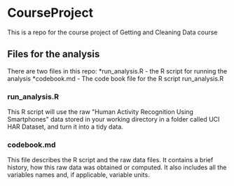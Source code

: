 # CourseProject
This is a repo for the course project of Getting and Cleaning Data course

## Files for the analysis
There are two files in this repo:
*run_analysis.R - the R script for running the analysis
*codebook.md - The code book file for the R script run_analysis.R

### run_analysis.R
This R script will use the raw "Human Activity Recognition Using Smartphones" data stored in your working directory in a folder called UCI HAR Dataset, and turn it into a tidy data. 

### codebook.md
This file describes the R script and the raw data files. It contains a brief history, how this raw data was obtained or computed. It also includes all the variables names and, if applicable, variable units. 
